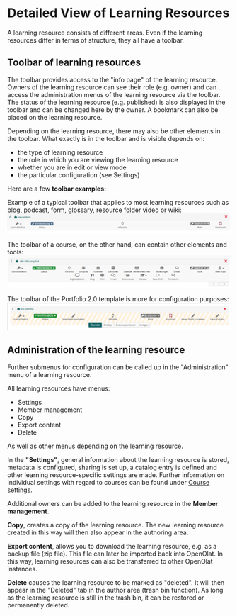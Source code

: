 #  Detailed View of Learning Resources

A learning resource consists of different areas.  Even if the learning resources differ in terms of structure, they all have a toolbar.

## Toolbar of learning resources

The toolbar provides access to the "info page" of the learning resource. Owners of the learning resource can see their role (e.g. owner) and can access the administration menus of the learning resource via the toolbar. The status of the learning resource (e.g. published) is also displayed in the toolbar and can be changed here by the owner. A bookmark can also be placed on the learning resource.

Depending on the learning resource, there may also be other elements in the toolbar. What exactly is in the toolbar and is visible depends on:
- the type of learning resource
- the role in which you are viewing the learning resource
- whether you are in edit or view mode
- the particular configuration (see Settings)

Here are a few **toolbar examples:**

Example of a typical toolbar that applies to most learning resources such as blog, podcast, form, glossary, resource folder video or wiki:
![Blog Toolbar](assets/Blog_Toolbar.png)

The toolbar of a course, on the other hand, can contain other elements and tools:
![Kurs Toolbar Beispiel](assets/Kurs_toolbar.png)

The toolbar of the Portfolio 2.0 template is more for configuration purposes: 
![Portfoliovoralge Toolbar](assets/Portfoliovorlage_Toolbar.png)

## Administration of the learning resource
Further submenus for configuration can be called up in the "Administration" menu of a learning resource. 

All learning resources have menus:
* Settings
* Member management
* Copy
* Export content
* Delete

As well as other menus depending on the learning resource. 

In the **"Settings"**, general information about the learning resource is stored, metadata is configured, sharing is set up, a catalog entry is defined and other learning resource-specific settings are made. Further information on individual settings with regard to courses can be found under [Course settings](../learningresources/Course_Settings.md).

Additional owners can be added to the learning resource in the **Member management**. 

**Copy**, creates a copy of the learning resource. The new learning resource created in this way will then also appear in the authoring area. 

**Export content**, allows you to download the learning resource, e.g. as a backup file (zip file). This file can later be imported back into OpenOlat. In this way, learning resources can also be transferred to other OpenOlat instances.

**Delete** causes the learning resource to be marked as "deleted". It will then appear in the "Deleted" tab in the author area (trash bin function). As long as the learning resource is still in the trash bin, it can be restored or permanently deleted. 



